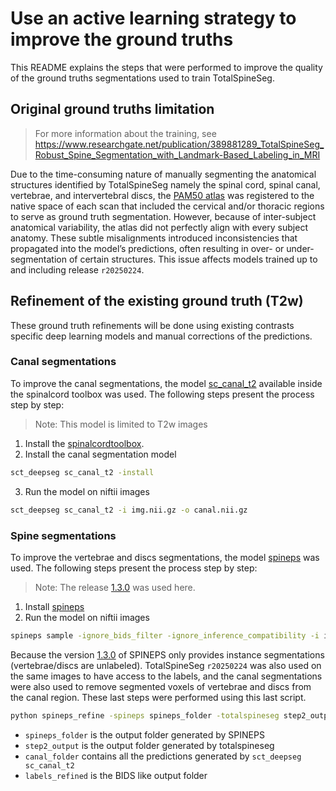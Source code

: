 # Use an active learning strategy to improve the ground truths

This README explains the steps that were performed to improve the quality of the ground truths segmentations used to train TotalSpineSeg.

## Original ground truths limitation
> For more information about the training, see https://www.researchgate.net/publication/389881289_TotalSpineSeg_Robust_Spine_Segmentation_with_Landmark-Based_Labeling_in_MRI 

Due to the time-consuming nature of manually segmenting the anatomical structures identified by TotalSpineSeg namely the spinal cord, spinal canal, vertebrae, and intervertebral discs, the [PAM50 atlas](https://pubmed.ncbi.nlm.nih.gov/29061527/) was registered to the native space of each scan that included the cervical and/or thoracic regions to serve as ground truth segmentation. However, because of inter-subject anatomical variability, the atlas did not perfectly align with every subject anatomy. These subtle misalignments introduced inconsistencies that propagated into the model’s predictions, often resulting in over- or under-segmentation of certain structures. This issue affects models trained up to and including release `r20250224`.

## Refinement of the existing ground truth (T2w)

These ground truth refinements will be done using existing contrasts specific deep learning models and manual corrections of the predictions.

### Canal segmentations

To improve the canal segmentations, the model [sc_canal_t2](https://spinalcordtoolbox.com/stable/user_section/command-line/deepseg/sc_canal_t2.html) available inside the spinalcord toolbox was used. The following steps present the process step by step:
> Note: This model is limited to T2w images

1. Install the [spinalcordtoolbox](https://github.com/spinalcordtoolbox/spinalcordtoolbox?tab=readme-ov-file#installation).
2. Install the canal segmentation model
```bash
sct_deepseg sc_canal_t2 -install
```
3. Run the model on niftii images
```bash
sct_deepseg sc_canal_t2 -i img.nii.gz -o canal.nii.gz
```

### Spine segmentations

To improve the vertebrae and discs segmentations, the model [spineps](https://github.com/Hendrik-code/spineps) was used. The following steps present the process step by step:
> Note: The release [1.3.0](https://github.com/Hendrik-code/spineps/releases/tag/v1.3.0) was used here.

1. Install [spineps](https://github.com/Hendrik-code/spineps?tab=readme-ov-file#installation-ubuntu)
2. Run the model on niftii images
```bash
spineps sample -ignore_bids_filter -ignore_inference_compatibility -i img.nii.gz -model_semantic t2w -model_instance instance -der_name spineps_folder
```

Because the version [1.3.0](https://github.com/Hendrik-code/spineps/releases/tag/v1.3.0) of SPINEPS only provides instance segmentations (vertebrae/discs are unlabeled). TotalSpineSeg `r20250224` was also used on the same images to have access to the labels,
and the canal segmentations were also used to remove segmented voxels of vertebrae and discs from the canal region. These last steps were performed using this last script.

```bash
python spineps_refine -spineps spineps_folder -totalspineseg step2_output -canal canal_folder -ofolder labels_refined
```
- `spineps_folder` is the output folder generated by SPINEPS
- `step2_output` is the output folder generated by totalspineseg
- `canal_folder` contains all the predictions generated by `sct_deepseg sc_canal_t2`
- `labels_refined` is the BIDS like output folder







